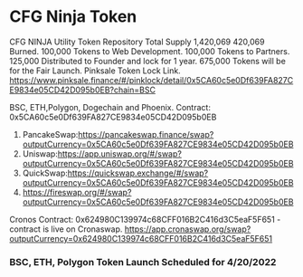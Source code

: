 # CFG Ninja Token
CFG NINJA Utility Token Repository
Total Supply 1,420,069
420,069 Burned.
100,000 Tokens to Web Development.
100,000 Tokens to Partners.
125,000 Distributed to Founder and lock for 1 year.
675,000 Tokens will be for the Fair Launch.
Pinksale Token Lock Link.
https://www.pinksale.finance/#/pinklock/detail/0x5CA60c5e0Df639FA827CE9834e05CD42D095b0EB?chain=BSC

BSC, ETH,Polygon, Dogechain and Phoenix. Contract: 0x5CA60c5e0Df639FA827CE9834e05CD42D095b0EB
1. PancakeSwap:https://pancakeswap.finance/swap?outputCurrency=0x5CA60c5e0Df639FA827CE9834e05CD42D095b0EB
2. Uniswap:https://app.uniswap.org/#/swap?outputCurrency=0x5CA60c5e0Df639FA827CE9834e05CD42D095b0EB
3. QuickSwap:https://quickswap.exchange/#/swap?outputCurrency=0x5CA60c5e0Df639FA827CE9834e05CD42D095b0EB
4. https://fireswap.org/#/swap?outputCurrency=0x5CA60c5e0Df639FA827CE9834e05CD42D095b0EB


Cronos Contract: 0x624980C139974c68CFF016B2C416d3C5eaF5F651 - contract is live on Cronaswap. 
https://app.cronaswap.org/swap?outputCurrency=0x624980C139974c68CFF016B2C416d3C5eaF5F651 

### BSC, ETH, Polygon Token Launch Scheduled for 4/20/2022
